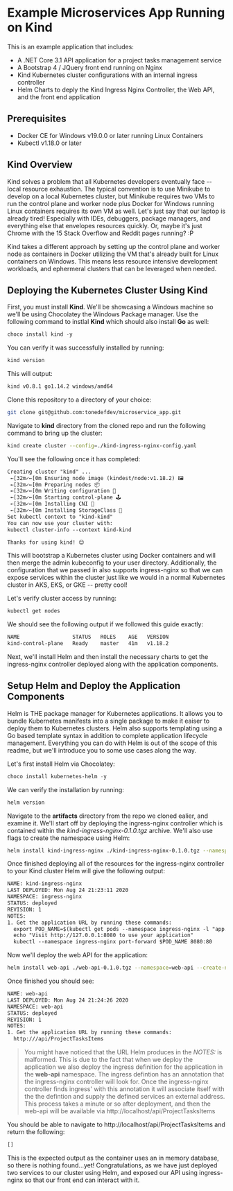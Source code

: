 # Example Microservices App Running on Kind

This is an example application that includes:
- A .NET Core 3.1 API application for a project tasks management service
- A Bootstrap 4 / JQuery front end running on Nginx
- Kind Kubernetes cluster configurations with an internal ingress controller
- Helm Charts to deply the Kind Ingress Nginx Controller, the Web API, and the front end application

## Prerequisites
- Docker CE for Windows v19.0.0 or later running Linux Containers
- Kubectl v1.18.0 or later

## Kind Overview
Kind solves a problem that all Kubernetes developers eventually face \-\- local resource exhaustion.
The typical convention is to use Minikube to develop on a local Kubernetes cluster, but Minikube requires two VMs to run the control plane and worker node plus Docker for Windows running Linux containers requires its own VM as well. Let's just say that our laptop is already tired! Especially with IDEs, debuggers, package managers, and everything else that envelopes resources quickly. Or, maybe it's just Chrome with the 15 Stack Overflow and Reddit pages running? :P

Kind takes a different approach by setting up the control plane and worker node as containers in Docker utilizing the VM that's already built for Linux containers on Windows. This means less resource intensive development workloads, and ephermeral clusters that can be leveraged when needed.

## Deploying the Kubernetes Cluster Using Kind
First, you must install **Kind**. We'll be showcasing a Windows machine so we'll be using Chocolatey the Windows Package manager.
Use the following command to instlal **Kind** which should also install **Go** as well:

```powershell
choco install kind -y
```

You can verify it was successfully installed by running:
```sh
kind version
```

This will output:
```sh
kind v0.8.1 go1.14.2 windows/amd64
```

Clone this repository to a directory of your choice:
```sh
git clone git@github.com:tonedefdev/microservice_app.git
```

Navigate to **kind** directory from the cloned repo and run the following command to bring up the cluster:
```sh
kind create cluster --config=./kind-ingress-nginx-config.yaml
```

You'll see the following once it has completed:
```txt
Creating cluster "kind" ...
 ←[32m✓←[0m Ensuring node image (kindest/node:v1.18.2) 🖼
 ←[32m✓←[0m Preparing nodes 📦
 ←[32m✓←[0m Writing configuration 📜
 ←[32m✓←[0m Starting control-plane 🕹️
 ←[32m✓←[0m Installing CNI 🔌
 ←[32m✓←[0m Installing StorageClass 💾
Set kubectl context to "kind-kind"
You can now use your cluster with:
kubectl cluster-info --context kind-kind

Thanks for using kind! 😊
```

This will bootstrap a Kubernetes cluster using Docker containers and will then merge the admin kubeconfig to your user directory. Additionally, the configuration that we passed in also supports ingress-nginx so that we can expose services within the cluster just like we would in a normal Kubernetes cluster in AKS, EKS, or GKE \-\- pretty cool!

Let's verify cluster access by running:
```sh
kubectl get nodes
```

We should see the following output if we followed this guide exactly:
```txt
NAME                 STATUS   ROLES    AGE   VERSION
kind-control-plane   Ready    master   41m   v1.18.2
```

Next, we'll install Helm and then install the necessary charts to get the ingress-nginx controller deployed along with the application components.

## Setup Helm and Deploy the Application Components
Helm is THE package manager for Kubernetes applications. It allows you to bundle Kubernetes manifests into a single package to make it eaiser to deploy them to Kubernetes clusters. Helm also supports templating using a Go based template syntax in addition to complete application lifecycle management. Everything you can do with Helm is out of the scope of this readme, but we'll introduce you to some use cases along the way.

Let's first install Helm via Chocolatey:
```powershell
choco install kubernetes-helm -y
```

We can verify the installation by running:
```sh
helm version
```

Navigate to the **artifacts** directory from the repo we cloned ealier, and examine it. We'll start off by deploying the ingress-nginx controller which is contained within the *kind-ingress-nginx-0.1.0.tgz* archive. We'll also use flags to create the namespace using Helm:
```sh
helm install kind-ingress-nginx ./kind-ingress-nginx-0.1.0.tgz --namespace=ingress-nginx --create-namespace
```

Once finished deploying all of the resources for the ingress-nginx controller to your Kind cluster Helm will give the following output:
```txt
NAME: kind-ingress-nginx
LAST DEPLOYED: Mon Aug 24 21:23:11 2020
NAMESPACE: ingress-nginx
STATUS: deployed
REVISION: 1
NOTES:
1. Get the application URL by running these commands:
  export POD_NAME=$(kubectl get pods --namespace ingress-nginx -l "app.kubernetes.io/name=kind-ingress-nginx,app.kubernetes.io/instance=kind-ingress-nginx" -o jsonpath="{.items[0].metadata.name}")
  echo "Visit http://127.0.0.1:8080 to use your application"
  kubectl --namespace ingress-nginx port-forward $POD_NAME 8080:80
```

Now we'll deploy the web API for the application:
```sh
helm install web-api ./web-api-0.1.0.tgz --namespace=web-api --create-namespace
```

Once finished you should see:
```txt
NAME: web-api
LAST DEPLOYED: Mon Aug 24 21:24:26 2020
NAMESPACE: web-api
STATUS: deployed
REVISION: 1
NOTES:
1. Get the application URL by running these commands:
  http:///api/ProjectTasksItems
```

>You might have noticed that the URL Helm produces in the *NOTES:* is malformed. This is due to the fact that when we deploy the application we also deploy the ingress definition for the application in the **web-api** namespace. The ingress defintion has an annotation that the ingress-nginx controller will look for. Once the ingress-nginx controller finds ingress' with this annotation it will associate itself with the the defintion and supply the defined services an external address. This process takes a minute or so after deployment, and then the web-api will be available via http://localhost/api/ProjectTasksItems

You should be able to navigate to http://localhost/api/ProjectTasksItems and return the following:
```txt
[]
```

This is the expected output as the container uses an in memory database, so there is nothing found...yet! Congratulations, as we have just deployed two services to our cluster using Helm, and exposed our API using ingress-nginx so that our front end can interact with it.